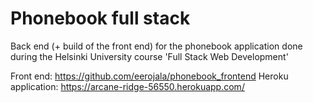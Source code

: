 # Phonebook full stack
Back end (+ build of the front end) for the phonebook application done during the Helsinki University course 'Full Stack Web Development'

Front end: https://github.com/eerojala/phonebook_frontend
Heroku application: https://arcane-ridge-56550.herokuapp.com/
